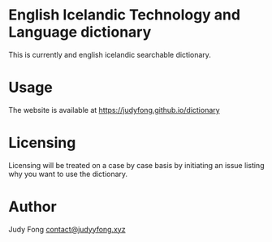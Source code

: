 # English Icelandic Technology and Language dictionary
This is currently and english icelandic searchable dictionary.

# Usage
The website is available at https://judyfong.github.io/dictionary

# Licensing
Licensing will be treated on a case by case basis by initiating an issue listing why you want to use the dictionary.

# Author
Judy Fong <contact@judyyfong.xyz>
